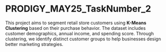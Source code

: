 # PRODIGY_MAY25_TaskNumber_2
This project aims to segment retail store customers using **K-Means Clustering** based on their purchase behavior. The dataset includes customer demographics, annual income, and spending score. Through clustering, we identify distinct customer groups to help businesses design better marketing strategies.
